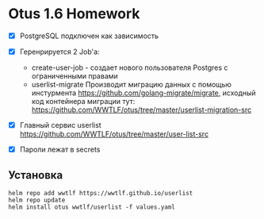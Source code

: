 # Otus 1.6 Homework

- [x] PostgreSQL подключен как зависимость
- [x] Геренрируется 2 Job'а:
  - create-user-job -  создает нового пользователя Postgres с ограниченными правами
  - userlist-migrate Производит миграцию данных с помощью инстурмента https://github.com/golang-migrate/migrate, исходный код контейнера миграции тут: https://github.com/WWTLF/otus/tree/master/userlist-migration-src
- [x] Главный сервис userlist https://github.com/WWTLF/otus/tree/master/user-list-src
- [x] Пароли лежат в secrets


## Установка

```
helm repo add wwtlf https://wwtlf.github.io/userlist
helm repo update
helm install otus wwtlf/userlist -f values.yaml  
```
